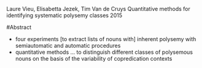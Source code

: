 Laure Vieu, Elisabetta Jezek, Tim Van de Cruys
Quantitative methods for identifying systematic polysemy classes
2015

#Abstract

* four experiments [to extract lists of nouns with] inherent polysemy 
  with semiautomatic and automatic procedures
* quantitative methods ... to distinguish different classes of polysemous nouns
  on the basis of the variability of copredication contexts
